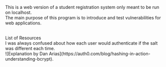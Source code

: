 This is a web version of a student registration system only meant to be run on localhost.<br>
The main purpose of this program is to introduce and test vulnerabilities for web applications.

<br>
List of Resources <br>
I was always confused about how each user would authenticate if the salt was different each time. <br> 
![Explanation by Dan Arias](https://auth0.com/blog/hashing-in-action-understanding-bcrypt).